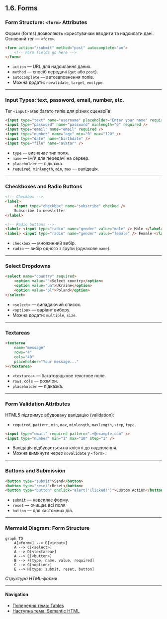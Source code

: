 ## 1.6. Forms

### Form Structure: `<form>` Attributes

Форми (forms) дозволяють користувачам вводити та надсилати дані. Основний тег — `<form>`.

```html
<form action="/submit" method="post" autocomplete="on">
    <!-- Form fields go here -->
</form>
```

-   `action` — URL для надсилання даних.
-   `method` — спосіб передачі (`get` або `post`).
-   `autocomplete` — автозаповнення полів.
-   Можна додати: `novalidate`, `target`, `enctype`.

---

### Input Types: text, password, email, number, etc.

Тег `<input>` має багато типів для різних сценаріїв:

```html
<input type="text" name="username" placeholder="Enter your name" required />
<input type="password" name="password" minlength="6" required />
<input type="email" name="email" required />
<input type="number" name="age" min="0" max="120" />
<input type="date" name="birthdate" />
<input type="file" name="avatar" />
```

-   `type` — визначає тип поля.
-   `name` — ім'я для передачі на сервер.
-   `placeholder` — підказка.
-   `required`, `minlength`, `min`, `max` — валідація.

---

### Checkboxes and Radio Buttons

```html
<!-- Checkbox -->
<label>
    <input type="checkbox" name="subscribe" checked />
    Subscribe to newsletter
</label>

<!-- Radio buttons -->
<label> <input type="radio" name="gender" value="male" /> Male </label>
<label> <input type="radio" name="gender" value="female" /> Female </label>
```

-   `checkbox` — множинний вибір.
-   `radio` — вибір одного з групи (однакове `name`).

---

### Select Dropdowns

```html
<select name="country" required>
    <option value="">Select country</option>
    <option value="ua">Ukraine</option>
    <option value="pl">Poland</option>
</select>
```

-   `<select>` — випадаючий список.
-   `<option>` — варіант вибору.
-   Можна додати: `multiple`, `size`.

---

### Textareas

```html
<textarea
    name="message"
    rows="4"
    cols="40"
    placeholder="Your message..."
></textarea>
```

-   `<textarea>` — багаторядкове текстове поле.
-   `rows`, `cols` — розміри.
-   `placeholder` — підказка.

---

### Form Validation Attributes

HTML5 підтримує вбудовану валідацію (validation):

-   `required`, `pattern`, `min`, `max`, `minlength`, `maxlength`, `step`, `type`.

```html
<input type="email" required pattern=".+@example.com" />
<input type="number" min="1" max="10" step="1" />
```

-   Валідація відбувається на клієнті до надсилання.
-   Можна вимкнути через `novalidate` у `<form>`.

---

### Buttons and Submission

```html
<button type="submit">Send</button>
<button type="reset">Reset</button>
<button type="button" onclick="alert('Clicked!')">Custom Action</button>
```

-   `submit` — надсилає форму.
-   `reset` — очищає всі поля.
-   `button` — для кастомних дій.

---

### Mermaid Diagram: Form Structure

```mermaid
graph TD
    A[<form>] --> B[<input>]
    A --> C[<select>]
    A --> D[<textarea>]
    A --> E[<button>]
    B --> F[type, name, value, required]
    C --> G[<option>]
    E --> H[type: submit, reset, button]
```

_Структура HTML-форми_

---

#### Navigation

-   [Попередня тема: Tables](1.5-tables.md)
-   [Наступна тема: Semantic HTML](#)
